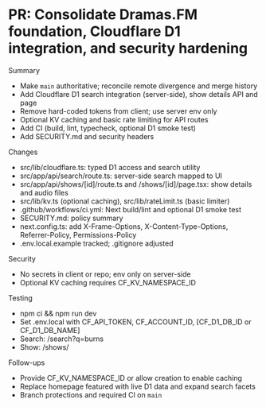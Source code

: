 # PR: Consolidate Dramas.FM foundation, Cloudflare D1 integration, and security hardening

Summary
- Make `main` authoritative; reconcile remote divergence and merge history
- Add Cloudflare D1 search integration (server-side), show details API and page
- Remove hard-coded tokens from client; use server env only
- Optional KV caching and basic rate limiting for API routes
- Add CI (build, lint, typecheck, optional D1 smoke test)
- Add SECURITY.md and security headers

Changes
- src/lib/cloudflare.ts: typed D1 access and search utility
- src/app/api/search/route.ts: server-side search mapped to UI
- src/app/api/shows/[id]/route.ts and /shows/[id]/page.tsx: show details and audio files
- src/lib/kv.ts (optional caching), src/lib/rateLimit.ts (basic limiter)
- .github/workflows/ci.yml: Next build/lint and optional D1 smoke test
- SECURITY.md: policy summary
- next.config.ts: add X-Frame-Options, X-Content-Type-Options, Referrer-Policy, Permissions-Policy
- .env.local.example tracked; .gitignore adjusted

Security
- No secrets in client or repo; env only on server-side
- Optional KV caching requires CF_KV_NAMESPACE_ID

Testing
- npm ci && npm run dev
- Set .env.local with CF_API_TOKEN, CF_ACCOUNT_ID, [CF_D1_DB_ID or CF_D1_DB_NAME]
- Search: /search?q=burns
- Show: /shows/<id>

Follow-ups
- Provide CF_KV_NAMESPACE_ID or allow creation to enable caching
- Replace homepage featured with live D1 data and expand search facets
- Branch protections and required CI on `main`
